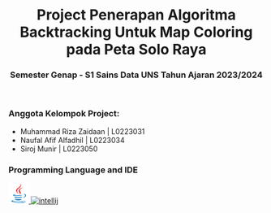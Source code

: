 <h1 align="center">Project Penerapan Algoritma Backtracking Untuk Map Coloring pada Peta Solo Raya</h1>
<h3 align="center">Semester Genap - S1 Sains Data UNS Tahun Ajaran 2023/2024</h3>

<br>
<p align="right"> <h3>Anggota Kelompok Project:</h3> 
  </p>

- Muhammad Riza Zaidaan | L0223031
- Naufal Afif Alfadhil | L0223034
- Siroj Munir | L0223050

<h3 align="left">Programming Language and IDE</h3>
<p align="left"> 
  <a href="https://www.java.com/" target="_blank" rel="noreferrer">
    <img src="https://raw.githubusercontent.com/devicons/devicon/master/icons/java/java-original.svg"
      alt="java" width="40" height="40"/> 
  </a>
  <a href="https://www.jetbrains.com/idea/" target="_blank" rel="noreferrer">
    <img src="https://resources.jetbrains.com/storage/products/intellij-idea/img/meta/intellij-idea_logo_300x300.png"
      alt="intellij" width="40" height="40"/>
  </a>
</p>
